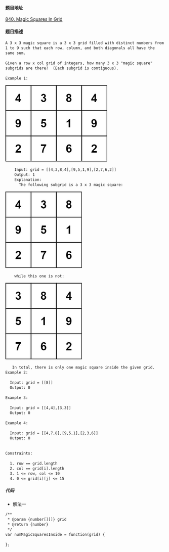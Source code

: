 #### 题目地址
[840. Magic Squares In Grid](https://leetcode.com/problems/magic-squares-in-grid/)
#### 题目描述
```
A 3 x 3 magic square is a 3 x 3 grid filled with distinct numbers from 1 to 9 such that each row, column, and both diagonals all have the same sum.

Given a row x col grid of integers, how many 3 x 3 "magic square" subgrids are there?  (Each subgrid is contiguous).

Example 1:
```
![1](../../assets/array/2020-09-13/1.jpg)
```
    Input: grid = [[4,3,8,4],[9,5,1,9],[2,7,6,2]]
    Output: 1
    Explanation: 
      The following subgrid is a 3 x 3 magic square:
```
![2](../../assets/array/2020-09-13/2.jpg)
```
    while this one is not:
```
![3](../../assets/array/2020-09-13/3.jpg)
```
   In total, there is only one magic square inside the given grid.
Example 2:

  Input: grid = [[8]]
  Output: 0

Example 3:

  Input: grid = [[4,4],[3,3]]
  Output: 0

Example 4:

  Input: grid = [[4,7,8],[9,5,1],[2,3,6]]
  Output: 0
 

Constraints:

  1. row == grid.length
  2. col == grid[i].length
  3. 1 <= row, col <= 10
  4. 0 <= grid[i][j] <= 15
```

##### 代码

- 解法一
```
/**
 * @param {number[][]} grid
 * @return {number}
 */
var numMagicSquaresInside = function(grid) {
    
};
```
